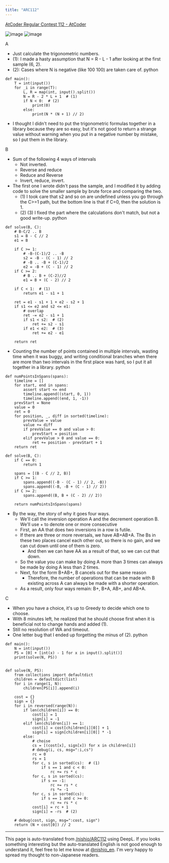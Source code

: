 ```yaml
---
title: "ARC112"
---
```


[AtCoder Regular Contest 112 - AtCoder](https://atcoder.jp/contests/arc112)

![image](https://gyazo.com/fbcc5d959aff91362239a1d0f6cec5fe/thumb/1000)
![image](https://gyazo.com/e1acb9683594373b4f5aa9aca7537e96/thumb/1000)

A
- Just calculate the trigonometric numbers.
- (1): I made a hasty assumption that N = R - L - 1 after looking at the first sample (6, 2).
- (2): Cases where N is negative (like 100 100) are taken care of.
python

```
def main():
    T = int(input())
    for _i in range(T):
        L, R = map(int, input().split())
        N = R - 2 * L + 1  # (1)
        if N < 0:  # (2)
            print(0)
        else:
            print(N * (N + 1) // 2)
```

- I thought I didn't need to put the trigonometric formulas together in a library because they are so easy, but it's not good to return a strange value without warning when you put in a negative number by mistake, so I put them in the library.

B
- Sum of the following 4 ways of intervals
    - Not inverted.
    - Reverse and reduce
    - Reduce and Reverse
    - Invert, reduce, invert.
- The first one I wrote didn't pass the sample, and I modified it by adding code to solve the smaller sample by brute force and comparing the two.
    - (1) I took care that s2 and so on are undefined unless you go through the C>=1 path, but the bottom line is that if C=0, then the solution is 1.
    - (2) (3) I fixed the part where the calculations don't match, but not a good write-up.
python

```
def solve(B, C):
    # B-C/2 .. B
    s1 = B - C // 2
    e1 = B

    if C >= 1:
        # -B-(C-1)/2 .. -B
        s2 = -B - (C - 1) // 2
        # -B .. -B + (C-1)/2
        e2 = -B + (C - 1) // 2
    if C >= 2:
        # B .. B + (C-2)//2
        e1 = B + (C - 2) // 2

    if C < 1:  # (1)
        return e1 - s1 + 1

    ret = e1 - s1 + 1 + e2 - s2 + 1
    if s1 <= e2 and s2 <= e1:
        # overlap
        ret -= e2 - s1 + 1
        if s1 < s2:  # (2)
            ret += s2 - s1
        if e1 < e2:  # (3)
            ret += e2 - e1

    return ret
```

- Counting the number of points contained in multiple intervals, wasting time when it was buggy, and writing conditional branches when there are more than two intervals in the first place was hard, so I put it all together in a library.
python

```
def numPointsInSpans(spans):
    timeline = []
    for start, end in spans:
        assert start <= end
        timeline.append((start, 0, 1))
        timeline.append((end, 1, -1))
    prevStart = None
    value = 0
    ret = 0
    for position, _, diff in sorted(timeline):
        prevValue = value
        value += diff
        if prevValue == 0 and value > 0:
            prevStart = position
        elif prevValue > 0 and value == 0:
            ret += position - prevStart + 1
    return ret

def solve(B, C):
    if C == 0:
        return 1

    spans = [(B - C // 2, B)]
    if C >= 1:
        spans.append((-B - (C - 1) // 2, -B))
        spans.append((-B, -B + (C - 1) // 2))
    if C >= 2:
        spans.append((B, B + (C - 2) // 2))

    return numPointsInSpans(spans) 
```

- By the way, the story of why it goes four ways.
    - We'll call the inversion operation A and the decrement operation B. We'll use + to denote one or more consecutive
    - First, an AA that does two inversions in a row is futile.
    - If there are three or more reversals, we have AB+AB+A. The Bs in these two places cancel each other out, so there is no gain, and we can cut down until one of them is zero.
        - And then we can have AA as a result of that, so we can cut that down.
    - So the value you can make by doing A more than 3 times can always be made by doing A less than 2 times.
    - Next, for the form B+AB+, B cancels out for the same reason
        - Therefore, the number of operations that can be made with B existing across A can always be made with a shorter operation.
    - As a result, only four ways remain: B+, B+A, AB+, and AB+A.

C
- When you have a choice, it's up to Greedy to decide which one to choose.
- With 8 minutes left, he realized that he should choose first when it is beneficial not to change hands and added (1).
- Still no resolution of WA and timeout.
- One letter bug that I ended up forgetting the minus of (2).
python

```
def main():
    N = int(input())
    PS = [0] + [int(x) - 1 for x in input().split()]
    print(solve(N, PS))


def solve(N, PS):
    from collections import defaultdict
    children = defaultdict(list)
    for i in range(1, N):
        children[PS[i]].append(i)

    cost = {}
    sign = {}
    for i in reversed(range(N)):
        if len(children[i]) == 0:
            cost[i] = 1
            sign[i] = -1
        elif len(children[i]) == 1:
            cost[i] = cost[children[i][0]] + 1
            sign[i] = sign[children[i][0]] * -1
        else:
            # choise
            cs = [(cost[x], sign[x]) for x in children[i]]
            # debug(i, cs, msg=":i,cs")
            rc = 0
            rs = 1
            for c, s in sorted(cs):  # (1)
                if s == 1 and c < 0:
                    rc += rs * c
            for c, s in sorted(cs):
                if s == -1:
                    rc += rs * c
                    rs *= -1
            for c, s in sorted(cs):
                if s == 1 and c >= 0:
                    rc += rs * c
            cost[i] = rc + 1
            sign[i] = -rs  # (2)

    # debug(cost, sign, msg=":cost, sign")
    return (N + cost[0]) // 2
```



---
This page is auto-translated from [/nishio/ARC112](https://scrapbox.io/nishio/ARC112) using DeepL. If you looks something interesting but the auto-translated English is not good enough to understand it, feel free to let me know at [@nishio_en](https://twitter.com/nishio_en). I'm very happy to spread my thought to non-Japanese readers.
